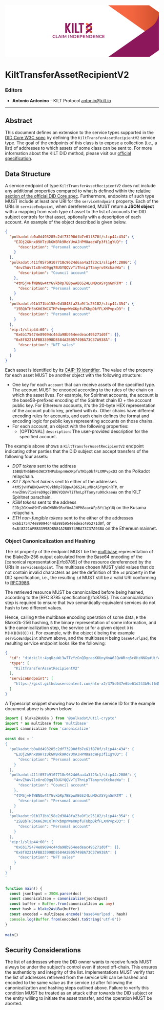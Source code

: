 [![](.maintain/media/kilt-header.png)](https://kilt.io)

# KiltTransferAssetRecipientV2

### Editors

- **Antonio Antonino** - KILT Protocol [antonio@kilt.io](mailto:antonio@kilt.io)

---

## Abstract

This document defines an extension to the service types supported in the [DID Core W3C spec][did-core-spec] by defining the `KiltTransferAssetRecipientV2` service type.
The goal of the endpoints of this class is to expose a collection (i.e., a list) of addresses to which assets of some class can be sent to.
For more information about the KILT DID method, please visit our [official specification][kilt-did-spec].

## Data Structure

A service endpoint of type `KiltTransferAssetRecipientV2` does not include any additional properties compared to what is defined within the [relative section of the official DID Core spec][did-core-spec-services].
Furthermore, endpoints of such type MUST include at least *one* URI for the `serviceEndpoint` property.
Each of the URIs in `serviceEndpoint`, when dereferenced, MUST return **a JSON object** with a mapping from each type of asset to the list of accounts the DID subject controls for that asset, optionally with a description of each account.
An example of the object described is given below.

```json
{
  "polkadot:b0a8d493285c2df73290dfb7e61f870f/slip44:434": {
    "EJDj2GKnx89HTzUkGW8Rk9RoYUmAJHPM8aacWFp3fi1gYUQ": {
      "description": "Personal account"
    }
  },
  "polkadot:411f057b9107718c9624d6aa4a3f23c1/slip44:2086": {
    "4nvZhWv71x8reD9gq7BUGYQQVvTiThnLpTTanyru9XckaeWa": {
      "description": "Council account"
    },
    "4tMSjvHfWBNQw4tYGvkbRp7BBpwAB6S24LuMDcASYgnGnRTM" : {
      "description": "Personal account"
    }
  },
  "polkadot:91b171bb158e2d3848fa23a9f1c25182/slip44:354": {
    "15BQbTH5bKH63WCXTMPxbmpnWeXKpfuTKbpDkfFLXMPvpxD3": {
      "description": "Personal account"
    }
  },
  "eip:1/slip44:60": {
    "0x6b175474e89094c44da98b954eedeac495271d0f": {},
    "0x8f8221AFBB33998D8584A2B05749BA73C37A938A": {
      "description": "NFT sales"
    }
  }
}
```

Each asset is identified by its [CAIP-19 identifier][caip-19-spec].
The value of the property for each asset MUST be another object with the following structure:

* One key for each `account` that can receive assets of the specified type. The account MUST be encoded according to the rules of the chain on which the asset lives. For example, for Spiritnet accounts, the account is the base58-prefixed encoding of the Spiritnet chain ID + the account public key. For Ethereum accounts, it's the 20-byte HEX representation of the account public key, prefixed with `0x`. Other chains have different encoding rules for accounts, and each chain defines the format and encoding logic for public keys representing accounts on those chains.
* For each account, an object with the following properties:
  * [OPTIONAL] `description`: The user-provided description for the specified account.

The example above shows a `KiltTransferAssetRecipientV2` endpoint indicating other parties that the DID subject can accept transfers of the following four assets:

- *DOT tokens* sent to the address `15BQbTH5bKH63WCXTMPxbmpnWeXKpfuTKbpDkfFLXMPvpxD3` on the Polkadot relaychain.
- *KILT Spiritnet tokens* sent to either of the addresses `4tMSjvHfWBNQw4tYGvkbRp7BBpwAB6S24LuMDcASYgnGnRTM`, or `4nvZhWv71x8reD9gq7BUGYQQVvTiThnLpTTanyru9XckaeWa` on the KILT Spiritnet parachain.
- *KSM tokens* sent to the address `EJDj2GKnx89HTzUkGW8Rk9RoYUmAJHPM8aacWFp3fi1gYUQ` on the Kusama relaychain.
- *ETH non-fungible tokens* sent to the either of the addresses `0x6b175474e89094c44da98b954eedeac495271d0f`, or `0x8f8221AFBB33998D8584A2B05749BA73C37A938A` on the Ethereum mainnet.

### Object Canonicalization and Hashing

The `id` property of the endpoint MUST be the [multibase][multibase] representation of the Blake2b-256 output calculated from the Base64 encoding of the [canonical representation][rfc8785] of the resource dereferenced by the URIs in `serviceEndpoint`.
The multibase chosen MUST yield values that do not contain invalid characters as per the definition of the `id` property in the DID specification, i.e., the resulting `id` MUST still be a valid URI conforming to [RFC3986][rfc3986].

The retrieved resource MUST be canonicalized before being hashed, according to the [RFC 8785 specification][rfc8785].
This canonicalization step is required to ensure that two semantically-equivalent services do not hash to two different values.

Hence, calling `M` the multibase encoding operation of some data, `H` the Blake2b-256 hashing, `B` the binary representation of some information, and `N` the canonicalization step, the service `id` for a given object `O` is `M(H(B(N(O))))`.
For example, with the object `O` being the example `serviceEndpoint` shown above, and the multibase `M` being `base64urlpad`, the resulting service endpoint looks like the following:

```json
{
  "id": "did:kilt:4pqDzaWi3w7TzYzGnQDyrasK6UnyNnW6JQvWRrq6r8HzNNGy#Uif4uWQYSXeeMLAQPNX2aEJvMEmHGkvEqcL-zZdKkRhM=",
  "type": [
    "KiltTransferAssetRecipientV2"
  ],
  "serviceEndpoint": [
    "https://gist.githubusercontent.com/ntn-x2/375d047e6be61d243b9cf645bc94a436/raw/f41c9f4976e09a29e6bd63f84eabdcd0f6cf2f4d/KiltTransferAssetRecipientV2-example.json"
  ]
}
```

A Typescript snippet showing how to derive the service ID for the example document above is shown below:

```ts
import { blake2AsU8a } from '@polkadot/util-crypto'
import * as multibase from 'multibase'
import canonicalize from 'canonicalize'

const doc = `
{
  "polkadot:b0a8d493285c2df73290dfb7e61f870f/slip44:434": {
    "EJDj2GKnx89HTzUkGW8Rk9RoYUmAJHPM8aacWFp3fi1gYUQ": {
      "description": "Personal account"
    }
  },
  "polkadot:411f057b9107718c9624d6aa4a3f23c1/slip44:2086": {
    "4nvZhWv71x8reD9gq7BUGYQQVvTiThnLpTTanyru9XckaeWa": {
      "description": "Council account"
    },
    "4tMSjvHfWBNQw4tYGvkbRp7BBpwAB6S24LuMDcASYgnGnRTM" : {
      "description": "Personal account"
    }
  },
  "polkadot:91b171bb158e2d3848fa23a9f1c25182/slip44:354": {
    "15BQbTH5bKH63WCXTMPxbmpnWeXKpfuTKbpDkfFLXMPvpxD3": {
      "description": "Personal account"
    }
  },
  "eip:1/slip44:60": {
    "0x6b175474e89094c44da98b954eedeac495271d0f": {},
    "0x8f8221AFBB33998D8584A2B05749BA73C37A938A": {
      "description": "NFT sales"
    }
  }
}
`

function main() {
  const jsonInput = JSON.parse(doc)
  const canonicalJson = canonicalize(jsonInput)
  const buffer = Buffer.from(canonicalJson as any)
  const hash = blake2AsU8a(buffer)
  const encoded = multibase.encode('base64urlpad', hash)
  console.log(Buffer.from(encoded).toString('utf-8'))
}

main()
```

## Security Considerations

The list of addresses where the DID owner wants to receive funds MUST always be under the subject's control even if stored off-chain.
This ensures the authenticity and integrity of the list.
Implementations MUST verify that the list of addresses retrieved from the service URI can be hashed and encoded to the same value as the service `id` after following the canonicalization and hashing steps outlined above.
Failure to verify this condition MUST be treated as an attack either towards the DID subject or the entity willing to initiate the asset transfer, and the operation MUST be aborted.

[did-core-spec]: https://www.w3.org/TR/did-core
[kilt-did-spec]: https://github.com/KILTprotocol/spec-kilt-did
[multibase]: https://github.com/multiformats/multibase#multibase-by-example
[did-core-spec-services]: https://www.w3.org/TR/did-core/#services=
[caip-19-spec]: https://github.com/ChainAgnostic/CAIPs/blob/master/CAIPs/caip-19.md
[caip-2-spec]: https://github.com/ChainAgnostic/CAIPs/blob/master/CAIPs/caip-2.md
[caip-13-spec]: https://github.com/ChainAgnostic/CAIPs/blob/master/CAIPs/caip-13.md
[rfc3986]: https://www.w3.org/TR/did-core/#bib-rfc3986
